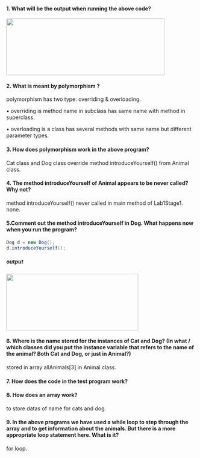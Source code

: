 #### 1. What will be the output when running the above code?
<img src="https://user-images.githubusercontent.com/55252513/86572186-2f29d080-bfa5-11ea-8ef0-fbd4dd250a60.png" height="150" width="420">

#### 2. What is meant by polymorphism ?
polymorphism has two type: overriding & overloading. 

• overriding is method name in subclass has same name with method in superclass.

• overloading is a class has several methods with same name but different parameter types.

#### 3. How does polymorphism work in the above program?
Cat class and Dog class override method introduceYourself() from Animal class.

#### 4. The method introduceYourself of Animal appears to be never called? Why not?
method introduceYourself() never called in main method of Lab1Stage1. none.

#### 5.Comment out the method introduceYourself in Dog. What happens now when you run the program?

```java 
Dog d = new Dog();
d.introduceYourself();
```

##### output

<img src="https://user-images.githubusercontent.com/55252513/86570287-44e9c680-bfa2-11ea-9d59-0c52ed58742d.png" height="150" width="350">

#### 6. Where is the name stored for the instances of Cat and Dog? (In what / which classes did you put the instance variable that refers to the name of the animal? Both Cat and Dog, or just in Animal?)
stored in array allAnimals[3] in Animal class.

#### 7. How does the code in the test program work?



#### 8. How does an array work?
to store datas of name for cats and dog.


#### 9. In the above programs we have used a while loop to step through the array and to get information about the animals. But there is a more appropriate loop statement here. What is it?
for loop.


